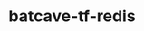 # batcave-tf-redis

<!-- BEGINNING OF PRE-COMMIT-TERRAFORM DOCS HOOK -->

<!-- END OF PRE-COMMIT-TERRAFORM DOCS HOOK -->
